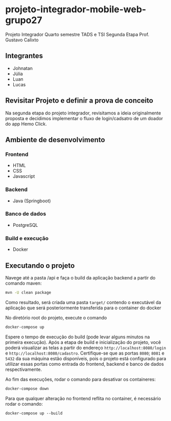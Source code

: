 # projeto-integrador-mobile-web-grupo27

Projeto Integrador
Quarto semestre TADS e TSI
Segunda Etapa
Prof. Gustavo Calixto

## Integrantes
- Johnatan
- Júlia
- Luan
- Lucas

## Revisitar Projeto e definir a prova de conceito

Na segunda etapa do projeto integrador, revisitamos a ideia originalmente proposta e decidimos implementar o fluxo de login/cadsatro de um doador do app Hemo Click.

## Ambiente de desenvolvimento

### Frontend
- HTML
- CSS
- Javascript

### Backend
- Java (Springboot)

### Banco de dados
- PostgreSQL

### Build e execução
- Docker

## Executando o projeto

Navege até a pasta /api e faça o build da aplicação backend a partir do comando maven:

```sh
mvn -U clean package
```

Como resultado, será criada uma pasta `target/` contendo o executável da aplicação que será posteriormente transferida para o container do docker

No diretório root do projeto, execute o comando

```sh
docker-compose up
```

Espere o tempo de execução do build (pode levar alguns minutos na primeira execução). Após a etapa de build e inicialização do projeto, você poderá visualizar as telas a partir do endereço `http://localhost:8080/login` e `http://localhost:8080/cadastro`. Certifique-se que as portas `8080`; `8081` e `5432` da sua máquina estão disponíveis, pois o projeto está configurado para utilizar essas portas como entrada do frontend, backend e banco de dados respectivamente.

Ao fim das execuções, rodar o comando para desativar os containeres:

```sh
docker-compose down
```

Para que qualquer alteração no frontend reflita no container, é necessário rodar o comando:

```
docker-compose up --build
```

